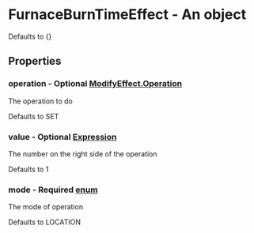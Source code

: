 

# FurnaceBurnTimeEffect - An object



Defaults to {}



## Properties



### operation - Optional [ModifyEffect.Operation](ModifyEffect.Operation)



 The operation to do



Defaults to SET



### value - Optional [Expression](Expression)



 The number on the right side of the operation



Defaults to 1



### mode - Required [enum](enum)



 The mode of operation



Defaults to LOCATION

